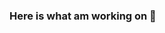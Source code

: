 ### Here is what am working on 👋

<!--
**Moleskef/Moleskef** is a ✨ _special_ ✨ repository because its `README.md` (this file) appears on your GitHub profile.

Here are some ideas to get you started:

- 🔭 I’m currently working on ...Mobile Payment App
- 🌱 I’m currently learning ... Kotlin, Flutter and React Js
- 👯 I’m looking to collaborate on ...Java
- 🤔 I’m looking for help with ...Anything
- 💬 Ask me about ...Java,MySql
- 📫 How to reach me: ...
- 😄 Pronouns: ...He/Him
- ⚡ Fun fact: ...Coding is Life
-->
